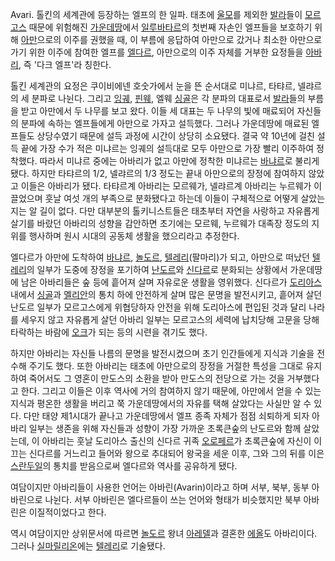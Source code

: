 Avari. 톨킨의 세계관에 등장하는 엘프의 한 일파. 태초에 [울모](%EC%9A%B8%EB%AA%A8.md)를 제외한
[발라](%EB%B0%9C%EB%9D%BC.md)들이
[모르고스](%EB%AA%A8%EB%A5%B4%EA%B3%A0%EC%8A%A4.md) 때문에 위험해진
[가운데땅](%EA%B0%80%EC%9A%B4%EB%8D%B0%EB%95%85.md)에서
[일루바타르](%EC%9D%BC%EB%A3%A8%EB%B0%94%ED%83%80%EB%A5%B4.md)의 첫번째 자손인 엘프들을
보호하기 위해 [아만](%EC%95%84%EB%A7%8C.md)으로의 이주를 권했을 때, 이 부름에 응답하여 아만으로 갔거나 최소한
아만으로 가기 위한 이주에 참여한 엘프를 [엘다르](%EC%97%98%EB%8B%A4%EB%A5%B4.md), 아만으로의 이주 자체를
거부한 요정들을 [아바리](%EC%95%84%EB%B0%94%EB%A6%AC.md), 즉 '다크 엘프'라 칭한다.

톨킨 세계관의 요정은 쿠이비에넨 호숫가에서 눈을 뜬 순서대로 미냐르, 타탸르, 넬랴르의 세 분파로 나뉜다. 그리고
[잉궤](%EC%9E%89%EA%B6%A4.md), [핀웨](%ED%95%80%EC%9B%A8.md), 엘웨
[싱골](%EC%8B%B1%EA%B3%A8.md)은 각 분파의 대표로서 [발라](%EB%B0%9C%EB%9D%BC.md)들의
부름을 받고 아만에서 두 나무를 보고 왔다. 이들 세 대표는 두 나무의 빛에 매료되어 자신들의 분파에 속하는 엘프들에게 아만으로 가자고
설득했다. 그러나 가운데땅에 매료된 엘프들도 상당수였기 때문에 설득 과정에 시간이 상당히 소요됐다. 결국 약 10년에 걸친 설득 끝에 가장
수가 적은 미냐르는 잉궤의 설득대로 모두 아만으로 가장 빨리 이주하여 정착했다. 따라서 미냐르 중에는 아바리가 없고 아만에 정착한 미냐르는
[바냐르](%EB%B0%94%EB%83%90%EB%A5%B4.md)로 불리게 됐다. 하지만 타탸르의 1/2, 넬랴르의 1/3 정도는
끝내 아만으로의 장정에 참여하지 않았고 이들은 아바리가 됐다. 타탸르계 아바리는 모르웨가, 넬랴르계 아바리는 누르웨가 이끌었으며 훗날 여섯
개의 부족으로 분화됐다고 하는데 이들이 구체적으로 어떻게 살았는지는 알 길이 없다. 다만 대부분의 톨키니스트들은 태초부터 자연을 사랑하고
자유롭게 살기를 바랐던 아바리의 성향을 감안하면 초기에는 모르웨, 누르웨가 대족장 정도의 지위를 행사하며 원시 시대의 공동체 생활을
했으리라고 추정한다.

엘다르가 아만에 도착하여 [바냐르](%EB%B0%94%EB%83%90%EB%A5%B4.md),
[놀도르](%EB%86%80%EB%8F%84%EB%A5%B4.md),
[텔레리](%ED%85%94%EB%A0%88%EB%A6%AC.md)(팔마리)가 되고, 아만으로 떠났던
[텔레리](%ED%85%94%EB%A0%88%EB%A6%AC.md)의 일부가 도중에 장정을 포기하여
[난도르](%EB%82%9C%EB%8F%84%EB%A5%B4.md)와
[신다르](%EC%8B%A0%EB%8B%A4%EB%A5%B4.md)로 분화되는 상황에서 가운데땅에 남은 아바리들은 숲 등에 흩어져 살며
자유로운 생활을 영위했다. 신다르가 [도리아스](%EB%8F%84%EB%A6%AC%EC%95%84%EC%8A%A4.md) 내에서
[싱골](%EC%8B%B1%EA%B3%A8.md)과 [멜리안](%EB%A9%9C%EB%A6%AC%EC%95%88.md)의 통치
하에 안전하게 살며 많은 문명을 발전시키고, 흩어져 살던 난도르 일부가 모르고스에게 위협당하자 안전을 위해 도리아스에 편입된 것과 달리
나라를 세우지 않고 자유롭게 살던 아바리 일부는 모르고스의 세력에 납치당해 고문을 당해 타락하는 바람에
[오크](%EC%98%A4%ED%81%AC.md)가 되는 등의 시련을 겪기도 했다.

하지만 아바리는 자신들 나름의 문명을 발전시켰으며 초기 인간들에게 지식과 기술을 전수해 주기도 했다. 또한 아바리는 태초에 아만으로의 장정을
거절한 특성을 그대로 유지하여 죽어서도 그 영혼이 만도스의 소환을 받아 만도스의 전당으로 가는 것을 거부했다고 한다. 그리고 이들은 이후
역사에 거의 참여하지 않기 때문에, 아만에서 얻을 수 있는 지식과 평온한 생활을 버리고 쭉 가운데땅에서의 자유를 택해 살았다는 사실만 알 수
있다. 다만 태양 제1시대가 끝나고 가운데땅에서 엘프 종족 자체가 점점 쇠퇴하게 되자 아바리 일부는 생존을 위해 자신들과 성향이 가장 가까운
초록큰숲의 난도르와 함께 살았는데, 이 아바리는 훗날 도리아스 출신의 신다르 귀족
[오로페르](%EC%98%A4%EB%A1%9C%ED%8E%98%EB%A5%B4.md)가 초록큰숲에 자신이 이끄는 신다르를 거느리고
들어와 왕으로 추대되어 왕국을 세운 이후, 그와 그의 뒤를 이은
[스란두일](%EC%8A%A4%EB%9E%80%EB%91%90%EC%9D%BC.md)의 통치를 받음으로써 엘다르와 역사를 공유하게
됐다.

여담이지만 아바리들이 사용한 언어는 아바린(Avarin)이라고 하며 서부, 북부, 동부 아바린으로 나뉜다. 서부 아바린은 엘다르들이 쓰는
언어와 형태가 비슷했지만 북부 아바린은 이질적이었다고 한다.

역시 여담이지만 상위문서에 따르면 [놀도르](%EB%86%80%EB%8F%84%EB%A5%B4.md) 왕녀
[아레델](%EC%95%84%EB%A0%88%EB%8D%B8.md)과 결혼한 [에올](%EC%97%90%EC%98%AC.md)도
아바리이다. 그러나 [실마릴리온](%EC%8B%A4%EB%A7%88%EB%A6%B4%EB%A6%AC%EC%98%A8.md)에는
[텔레리](%ED%85%94%EB%A0%88%EB%A6%AC.md)로 기술됐다.

